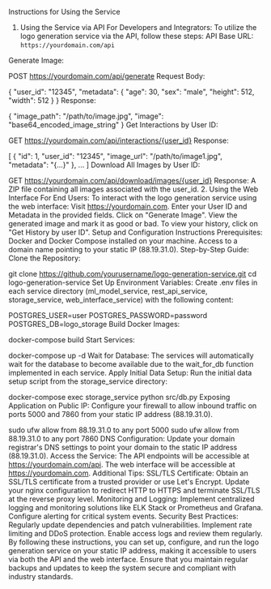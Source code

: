 Instructions for Using the Service
1. Using the Service via API
For Developers and Integrators:
To utilize the logo generation service via the API, follow these steps:
API Base URL:
`https://yourdomain.com/api`

Generate Image:

POST https://yourdomain.com/api/generate
Request Body:

{
  "user_id": "12345",
  "metadata": {
    "age": 30,
    "sex": "male",
    "height": 512,
    "width": 512
  }
}
Response:

{
  "image_path": "/path/to/image.jpg",
  "image": "base64_encoded_image_string"
}
Get Interactions by User ID:

GET https://yourdomain.com/api/interactions/{user_id}
Response:

[
  {
    "id": 1,
    "user_id": "12345",
    "image_url": "/path/to/image1.jpg",
    "metadata": "{...}"
  },
  ...
]
Download All Images by User ID:

GET https://yourdomain.com/api/download/images/{user_id}
Response:
A ZIP file containing all images associated with the user_id.
2. Using the Web Interface
For End Users:
To interact with the logo generation service using the web interface:
Visit https://yourdomain.com.
Enter your User ID and Metadata in the provided fields.
Click on "Generate Image".
View the generated image and mark it as good or bad.
To view your history, click on "Get History by user ID".
Setup and Configuration Instructions
Prerequisites:
Docker and Docker Compose installed on your machine.
Access to a domain name pointing to your static IP (88.19.31.0).
Step-by-Step Guide:
Clone the Repository:

git clone https://github.com/yourusername/logo-generation-service.git
cd logo-generation-service
Set Up Environment Variables:
Create .env files in each service directory (ml_model_service, rest_api_service, storage_service, web_interface_service) with the following content:

POSTGRES_USER=user
POSTGRES_PASSWORD=password
POSTGRES_DB=logo_storage
Build Docker Images:

docker-compose build
Start Services:

docker-compose up -d
Wait for Database:
The services will automatically wait for the database to become available due to the wait_for_db function implemented in each service.
Apply Initial Data Setup:
Run the initial data setup script from the storage_service directory:

docker-compose exec storage_service python src/db.py
Exposing Application on Public IP:
Configure your firewall to allow inbound traffic on ports 5000 and 7860 from your static IP address (88.19.31.0).

sudo ufw allow from 88.19.31.0 to any port 5000
sudo ufw allow from 88.19.31.0 to any port 7860
DNS Configuration:
Update your domain registrar's DNS settings to point your domain to the static IP address (88.19.31.0).
Access the Service:
The API endpoints will be accessible at https://yourdomain.com/api.
The web interface will be accessible at https://yourdomain.com.
Additional Tips:
SSL/TLS Certificate:
Obtain an SSL/TLS certificate from a trusted provider or use Let's Encrypt.
Update your nginx configuration to redirect HTTP to HTTPS and terminate SSL/TLS at the reverse proxy level.
Monitoring and Logging:
Implement centralized logging and monitoring solutions like ELK Stack or Prometheus and Grafana.
Configure alerting for critical system events.
Security Best Practices:
Regularly update dependencies and patch vulnerabilities.
Implement rate limiting and DDoS protection.
Enable access logs and review them regularly.
By following these instructions, you can set up, configure, and run the logo generation service on your static IP address, making it accessible to users via both the API and the web interface. Ensure that you maintain regular backups and updates to keep the system secure and compliant with industry standards.

